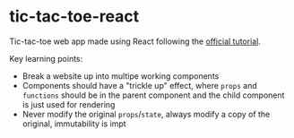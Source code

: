 # tic-tac-toe-react
 
Tic-tac-toe web app made using React following the [official tutorial](https://reactjs.org/tutorial/tutorial.html).

Key learning points: 
- Break a website up into multipe working components 
- Components should have a "trickle up" effect, where `props` and `functions` should be in the parent component and the child component is just used for rendering
- Never modify the original `props`/`state`, always modify a copy of the original, immutability is impt
